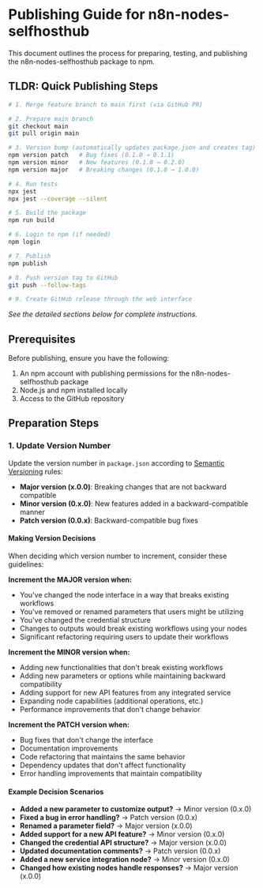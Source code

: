 # Publishing Guide for n8n-nodes-selfhosthub

This document outlines the process for preparing, testing, and publishing the n8n-nodes-selfhosthub package to npm.

## TLDR: Quick Publishing Steps

```bash
# 1. Merge feature branch to main first (via GitHub PR)

# 2. Prepare main branch
git checkout main
git pull origin main

# 3. Version bump (automatically updates package.json and creates tag)
npm version patch   # Bug fixes (0.1.0 → 0.1.1)
npm version minor   # New features (0.1.0 → 0.2.0)
npm version major   # Breaking changes (0.1.0 → 1.0.0)

# 4. Run tests
npx jest
npx jest --coverage --silent

# 5. Build the package
npm run build

# 6. Login to npm (if needed)
npm login

# 7. Publish
npm publish

# 8. Push version tag to GitHub
git push --follow-tags

# 9. Create GitHub release through the web interface
```

*See the detailed sections below for complete instructions.*

## Prerequisites

Before publishing, ensure you have the following:

1. An npm account with publishing permissions for the n8n-nodes-selfhosthub package
2. Node.js and npm installed locally
3. Access to the GitHub repository

## Preparation Steps

### 1. Update Version Number

Update the version number in `package.json` according to [Semantic Versioning](https://semver.org/) rules:

- **Major version (x.0.0)**: Breaking changes that are not backward compatible
- **Minor version (0.x.0)**: New features added in a backward-compatible manner
- **Patch version (0.0.x)**: Backward-compatible bug fixes

#### Making Version Decisions

When deciding which version number to increment, consider these guidelines:

**Increment the MAJOR version when:**
- You've changed the node interface in a way that breaks existing workflows
- You've removed or renamed parameters that users might be utilizing
- You've changed the credential structure
- Changes to outputs would break existing workflows using your nodes
- Significant refactoring requiring users to update their workflows

**Increment the MINOR version when:**
- Adding new functionalities that don't break existing workflows
- Adding new parameters or options while maintaining backward compatibility
- Adding support for new API features from any integrated service
- Expanding node capabilities (additional operations, etc.)
- Performance improvements that don't change behavior

**Increment the PATCH version when:**
- Bug fixes that don't change the interface
- Documentation improvements
- Code refactoring that maintains the same behavior
- Dependency updates that don't affect functionality
- Error handling improvements that maintain compatibility

#### Example Decision Scenarios

- **Added a new parameter to customize output?** → Minor version (0.x.0)
- **Fixed a bug in error handling?** → Patch version (0.0.x)
- **Renamed a parameter field?** → Major version (x.0.0)
- **Added support for a new API feature?** → Minor version (0.x.0)
- **Changed the credential API structure?** → Major version (x.0.0)
- **Updated documentation comments?** → Patch version (0.0.x)
- **Added a new service integration node?** → Minor version (0.x.0)
- **Changed how existing nodes handle responses?** → Major version (x.0.0)

###